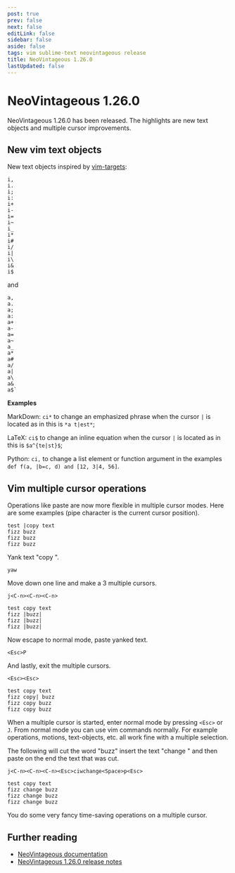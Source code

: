 ```yaml
---
post: true
prev: false
next: false
editLink: false
sidebar: false
aside: false
tags: vim sublime-text neovintageous release
title: NeoVintageous 1.26.0
lastUpdated: false
---
```


# NeoVintageous 1.26.0

NeoVintageous 1.26.0 has been released.  The highlights are new text objects and multiple cursor improvements.

## New vim text objects

New text objects inspired by [vim-targets](https://github.com/NeoVintageous/NeoVintageous/issues/781?ref=blog.gerardroche.com):

```
i,
i.
i;
i:
i+
i-
i=
i~
i_
i*
i#
i/
i|
i\
i&
i$
```

and

```
a,
a.
a;
a:
a+
a-
a=
a~
a_
a*
a#
a/
a|
a\
a&
a$`
```

**Examples**

MarkDown: `ci*` to change an emphasized phrase when the cursor `|` is located as in this is `*a t|est*`;

LaTeX: `ci$` to change an inline equation when the cursor `|` is located as in this is `$a^{te|st}$`;

Python: `ci,` to change a list element or function argument in the examples `def f(a, |b=c, d) and [12, 3|4, 56]`.

## Vim multiple cursor operations

Operations like paste are now more flexible in multiple cursor modes.  Here are some examples (pipe character is the current cursor position).

```
test |copy text
fizz buzz
fizz buzz
fizz buzz
```

Yank text "copy ".

```vim
yaw
```

Move down one line and make a 3 multiple cursors.

```vim
j<C-n><C-n><C-n>
```

```
test copy text
fizz |buzz|
fizz |buzz|
fizz |buzz|
```

Now escape to normal mode, paste yanked text.

```vim
<Esc>P
```

And lastly, exit the multiple cursors.

```vim
<Esc><Esc>
```

```
test copy text
fizz copy| buzz
fizz copy buzz
fizz copy buzz
```

When a multiple cursor is started, enter normal mode by pressing `<Esc>` or `J`.  From normal mode you can use vim commands normally.  For example operations, motions, text-objects, etc. all work fine with a multiple selection.

The following will cut the word "buzz" insert the text "change " and then paste on the end the text that was cut.

`j<C-n><C-n><C-n><Esc>ciwchange<Space>p<Esc>`

```
test copy text
fizz change buzz
fizz change buzz
fizz change buzz
```

You do some very fancy time-saving operations on a multiple cursor.

## Further reading

* [NeoVintageous documentation](https://neovintageous.github.io/?ref=blog.gerardroche.com)
* [NeoVintageous 1.26.0 release notes](https://github.com/NeoVintageous/NeoVintageous/releases/tag/1.26.0?ref=blog.gerardroche.com)
